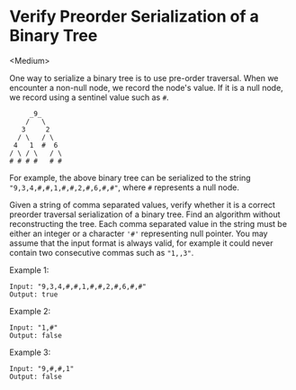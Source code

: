 # Verify Preorder Serialization of a Binary Tree

\<Medium>

One way to serialize a binary tree is to use pre-order traversal. When we
encounter a non-null node, we record the node's value. If it is a null node, we
record using a sentinel value such as `#`.
```
     _9_
    /   \
   3     2
  / \   / \
 4   1  #  6
/ \ / \   / \
# # # #   # #
```
For example, the above binary tree can be serialized to the string
`"9,3,4,#,#,1,#,#,2,#,6,#,#"`, where `#` represents a null node.

Given a string of comma separated values, verify whether it is a correct
preorder traversal serialization of a binary tree. Find an algorithm without
reconstructing the tree. Each comma separated value in the string must be either
an integer or a character `'#'` representing null pointer. You may assume that
the input format is always valid, for example it could never contain two
consecutive commas such as `"1,,3"`.

Example 1:

```
Input: "9,3,4,#,#,1,#,#,2,#,6,#,#"
Output: true
```

Example 2:

```
Input: "1,#"
Output: false
```

Example 3:

```
Input: "9,#,#,1"
Output: false
```
